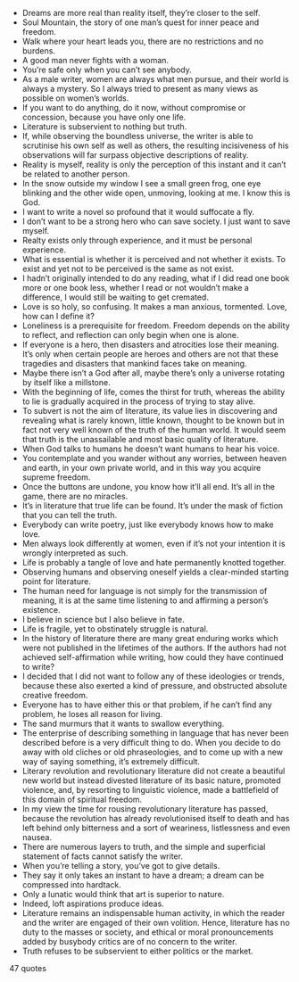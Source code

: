  - Dreams are more real than reality itself, they’re closer to the self.
 - Soul Mountain, the story of one man’s quest for inner peace and freedom.
 - Walk where your heart leads you, there are no restrictions and no burdens.
 - A good man never fights with a woman.
 - You’re safe only when you can’t see anybody.
 - As a male writer, women are always what men pursue, and their world is always a mystery. So I always tried to present as many views as possible on women’s worlds.
 - If you want to do anything, do it now, without compromise or concession, because you have only one life.
 - Literature is subservient to nothing but truth.
 - If, while observing the boundless universe, the writer is able to scrutinise his own self as well as others, the resulting incisiveness of his observations will far surpass objective descriptions of reality.
 - Reality is myself, reality is only the perception of this instant and it can’t be related to another person.
 - In the snow outside my window I see a small green frog, one eye blinking and the other wide open, unmoving, looking at me. I know this is God.
 - I want to write a novel so profound that it would suffocate a fly.
 - I don’t want to be a strong hero who can save society. I just want to save myself.
 - Realty exists only through experience, and it must be personal experience.
 - What is essential is whether it is perceived and not whether it exists. To exist and yet not to be perceived is the same as not exist.
 - I hadn’t originally intended to do any reading, what if I did read one book more or one book less, whether I read or not wouldn’t make a difference, I would still be waiting to get cremated.
 - Love is so holy, so confusing. It makes a man anxious, tormented. Love, how can I define it?
 - Loneliness is a prerequisite for freedom. Freedom depends on the ability to reflect, and reflection can only begin when one is alone.
 - If everyone is a hero, then disasters and atrocities lose their meaning. It’s only when certain people are heroes and others are not that these tragedies and disasters that mankind faces take on meaning.
 - Maybe there isn’t a God after all, maybe there’s only a universe rotating by itself like a millstone.
 - With the beginning of life, comes the thirst for truth, whereas the ability to lie is gradually acquired in the process of trying to stay alive.
 - To subvert is not the aim of literature, its value lies in discovering and revealing what is rarely known, little known, thought to be known but in fact not very well known of the truth of the human world. It would seem that truth is the unassailable and most basic quality of literature.
 - When God talks to humans he doesn’t want humans to hear his voice.
 - You contemplate and you wander without any worries, between heaven and earth, in your own private world, and in this way you acquire supreme freedom.
 - Once the buttons are undone, you know how it’ll all end. It’s all in the game, there are no miracles.
 - It’s in literature that true life can be found. It’s under the mask of fiction that you can tell the truth.
 - Everybody can write poetry, just like everybody knows how to make love.
 - Men always look differently at women, even if it’s not your intention it is wrongly interpreted as such.
 - Life is probably a tangle of love and hate permanently knotted together.
 - Observing humans and observing oneself yields a clear-minded starting point for literature.
 - The human need for language is not simply for the transmission of meaning, it is at the same time listening to and affirming a person’s existence.
 - I believe in science but I also believe in fate.
 - Life is fragile, yet to obstinately struggle is natural.
 - In the history of literature there are many great enduring works which were not published in the lifetimes of the authors. If the authors had not achieved self-affirmation while writing, how could they have continued to write?
 - I decided that I did not want to follow any of these ideologies or trends, because these also exerted a kind of pressure, and obstructed absolute creative freedom.
 - Everyone has to have either this or that problem, if he can’t find any problem, he loses all reason for living.
 - The sand murmurs that it wants to swallow everything.
 - The enterprise of describing something in language that has never been described before is a very difficult thing to do. When you decide to do away with old cliches or old phraseologies, and to come up with a new way of saying something, it’s extremely difficult.
 - Literary revolution and revolutionary literature did not create a beautiful new world but instead divested literature of its basic nature, promoted violence, and, by resorting to linguistic violence, made a battlefield of this domain of spiritual freedom.
 - In my view the time for rousing revolutionary literature has passed, because the revolution has already revolutionised itself to death and has left behind only bitterness and a sort of weariness, listlessness and even nausea.
 - There are numerous layers to truth, and the simple and superficial statement of facts cannot satisfy the writer.
 - When you’re telling a story, you’ve got to give details.
 - They say it only takes an instant to have a dream; a dream can be compressed into hardtack.
 - Only a lunatic would think that art is superior to nature.
 - Indeed, loft aspirations produce ideas.
 - Literature remains an indispensable human activity, in which the reader and the writer are engaged of their own volition. Hence, literature has no duty to the masses or society, and ethical or moral pronouncements added by busybody critics are of no concern to the writer.
 - Truth refuses to be subservient to either politics or the market.

47 quotes